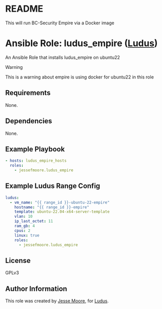 # README

This will run BC-Security Empire via a Docker image


# Ansible Role: ludus_empire ([Ludus](https://ludus.cloud))

An Ansible Role that installs ludus_empire on ubuntu22

> [!WARNING]
> This is a warning about empire is using docker for ubuntu22 in this role

## Requirements

None.

## Dependencies

None.

## Example Playbook

```yaml
- hosts: ludus_empire_hosts
  roles:
    - jessefmoore.ludus_empire
```

## Example Ludus Range Config

```yaml
ludus:
  - vm_name: "{{ range_id }}-ubuntu-22-empire"
    hostname: "{{ range_id }}-empire"
    template: ubuntu-22.04-x64-server-template
    vlan: 10
    ip_last_octet: 11
    ram_gb: 4
    cpus: 2
    linux: true
    roles:
      - jessefmoore.ludus_empire
```

## License

[//]: # (If you change the License type, be sure to change the actual LICENSE file as well)
GPLv3

## Author Information

This role was created by [Jesse Moore](https://github.com/jessefmoore), for [Ludus](https://ludus.cloud/).
